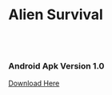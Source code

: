 # Alien Survival
<br><br>

  <h3>Android Apk Version 1.0</h3>
  <a href="http://outurer.com/AlienSurvival.apk" download>Download Here</a>
